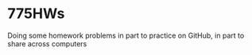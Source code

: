 # 775HWs
Doing some homework problems in part to practice on GitHub, in part to share across computers
